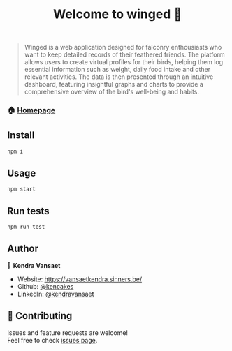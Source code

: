 <h1 align="center">Welcome to winged 👋</h1>
<br/>

> Winged is a web application designed for falconry enthousiasts who want to keep detailed records of their feathered friends. The platform allows users to create virtual profiles for their  birds, helping them log essential information such as weight, daily food intake and other relevant activities. The data is then presented through an intuitive dashboard, featuring insightful graphs and charts to provide a comprehensive overview of the bird's well-being and habits.

### 🏠 [Homepage](https://github.com/kencakes/winged.git)

## Install

```sh
npm i
```

## Usage

```sh
npm start
```

## Run tests

```sh
npm run test
```

## Author

👤 **Kendra Vansaet**

* Website: https://vansaetkendra.sinners.be/
* Github: [@kencakes](https://github.com/kencakes)
* LinkedIn: [@kendravansaet](https://linkedin.com/in/kendravansaet)

## 🤝 Contributing

Issues and feature requests are welcome!<br />Feel free to check [issues page](https://github.com/kencakes/winged/issues?q=is%3Aissue+is%3Aopen+sort%3Aupdated-desc). 

